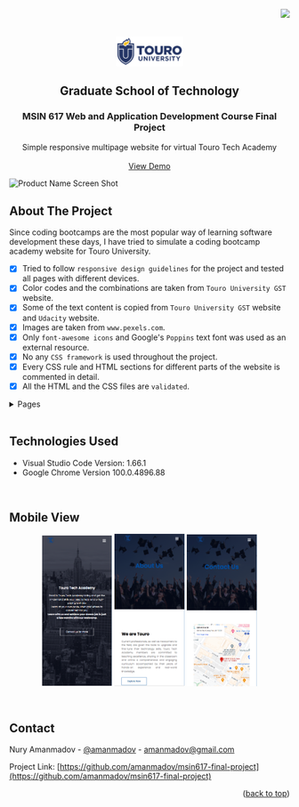 <p align="right"><img src="https://img.shields.io/badge/License-MIT-yellow.svg"></p>

<!-- PROJECT LOGO -->
<br/>
<div align="center">

  <!-- 
  <a href="https://github.com/amanmadov/msin617-final-project">
    <img src="images/touro-university-logo-blue.png" style="max-width: 20%;" alt="Touro University Logo">
  </a> 
  -->

  <img src="images/touro-university-logo-blue.png" width=120 alt="Touro University Logo">

  <h2 align="center">Graduate School of Technology</h2>
  <h3 align="center">MSIN 617 Web and Application Development Course Final Project</h3>

  <p align="center">
    Simple responsive multipage website for virtual Touro Tech Academy
    <br/> <br/>
    <a href="https://amanmadov.github.io/msin617-final-project/index.html">View Demo</a>
  </p>
</div>


![Product Name Screen Shot](https://amanmadov.github.io/msin617-final-project/images/screenshot.png)


<!-- ABOUT THE PROJECT -->
## About The Project

Since coding bootcamps are the most popular way of learning software development these days, I have tried to simulate a coding bootcamp academy website for Touro University. 

- [x] Tried to follow `responsive design guidelines` for the project and tested all pages with different devices. 
- [x] Color codes and the combinations are taken from `Touro University GST` website. 
- [x] Some of the text content is copied from `Touro University GST` website and `Udacity` website. 
- [x] Images are taken from `www.pexels.com`. 
- [x] Only `font-awesome icons` and Google's `Poppins` text font was used as an external resource.
- [x] No any `CSS framework` is used throughout the project.
- [x] Every CSS rule and HTML sections for different parts of the website is commented in detail. 
- [x] All the HTML and the CSS files are `validated`. 

<!-- TABLE OF CONTENTS -->
<details>
  <summary>Pages</summary>
  <ol>
    <li><a href="https://amanmadov.github.io/msin617-final-project/index.html" target="_blank">Home</a></li>
    <li><a href="https://amanmadov.github.io/msin617-final-project/about.html" target="_blank">About</a></li>
    <li><a href="https://amanmadov.github.io/msin617-final-project/courses.html" target="_blank">Courses</a></li>
    <li><a href="https://amanmadov.github.io/msin617-final-project/blog.html" target="_blank">Blog</a></li>
    <li><a href="https://amanmadov.github.io/msin617-final-project/contact.html" target="_blank">Contact</a></li>
  </ol>
</details>

<br/>

## Technologies Used
 - Visual Studio Code Version: 1.66.1
 - Google Chrome Version 100.0.4896.88

<br/>

## Mobile View

<p align="center">
  <img alt="Light" src="images/mob1.png" width="25%">
  <img alt="Dark" src="images/mob2.png" width="25%">
  <img alt="Dark" src="images/mob4.png" width="25%">
</p>



<br/>


<!-- CONTACT -->
## Contact

Nury Amanmadov - [@amanmadov](https://twitter.com/amanmadov) - amanmadov@gmail.com

Project Link: [https://github.com/amanmadov/msin617-final-project](https://github.com/amanmadov/msin617-final-project)

<p align="right">(<a href="#top">back to top</a>)</p>
